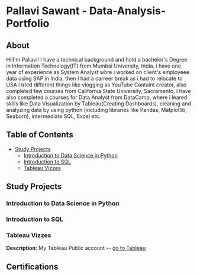 # Pallavi Sawant - Data-Analysis-Portfolio
 
## About

Hi!I'm Pallavi! I have a technical background and hold a bachelor's Degree in Information Technology(IT) from Mumbai University, India.
i have one year of experience as System Analyst whre i worked on client's employeee data using SAP in India, then I had a carreer break as i had to relocate to USA
i tried different things like vlogging as YouTube Containt creator, also completed few courses from California State University, Sacramento, I have also completed a courses for Data Analyst from DataCamp, where i leared skills like Data Visualization by Tableau(Creating Dashboards), cleaning and analyzing data by using python (including  libraries like Pandas, Matplotlib, Seaborn), intermediate SQL, Excel etc.

## Table of Contents
- [Study Projects](#study-projects)
  - [Introduction to Data Science in Python](#introduction-to-data-science-in-python)
  - [Introduction to SQL](#introduction-to-sql)
  - [Tableau Vizzes](#tableau-vizzes)
        
## Study Projects
### Introduction to Data Science in Python
### Introduction to SQL
### Tableau Vizzes
**Description:** My Tableau Public account -- [go to Tableau](https://public.tableau.com/app/profile/pallavi.sawant6870)

## Certifications
